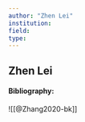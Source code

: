 ```yaml
---
author: "Zhen Lei"
institution:
field:
type:
---
```


## Zhen Lei
#### Bibliography:

![[@Zhang2020-bk]]